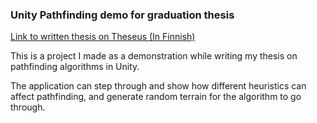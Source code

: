 ### Unity Pathfinding demo for graduation thesis

[Link to written thesis on Theseus (In Finnish)](https://urn.fi/URN:NBN:fi:amk-2021120724142)

This is a project I made as a demonstration while writing my thesis on pathfinding algorithms in Unity.

The application can step through and show how different heuristics can affect pathfinding, and generate random terrain for the algorithm to go through.

